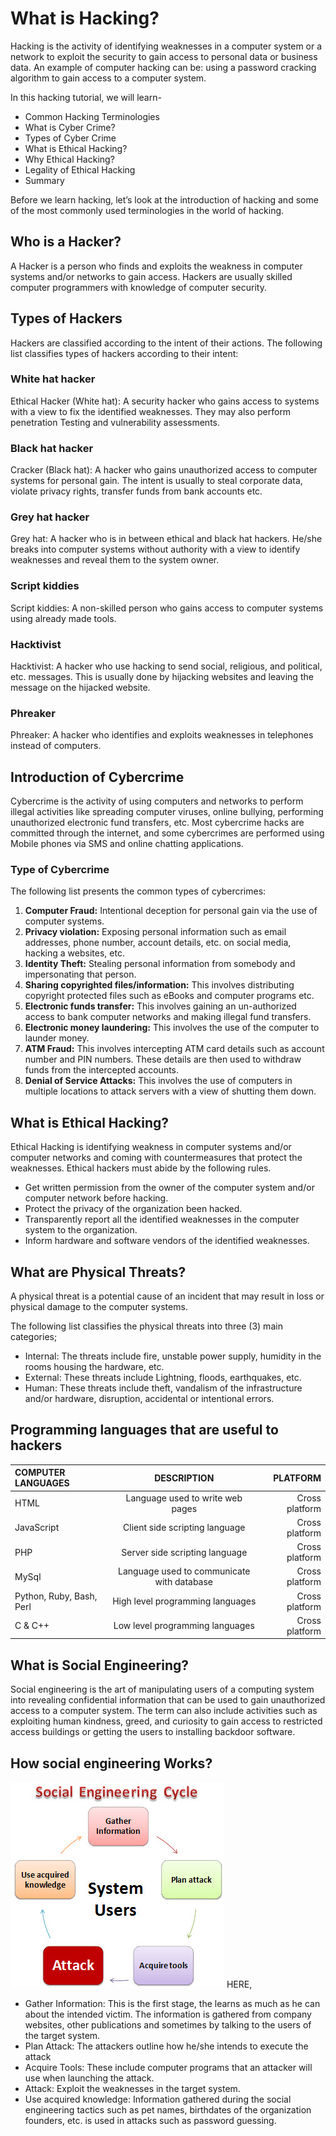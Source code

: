 # What is Hacking?

Hacking is the activity of identifying weaknesses in a computer system or a network to exploit the security to gain access to personal data or business data. An example of computer hacking can be: using a password cracking algorithm to gain access to a computer system.

In this hacking tutorial, we will learn-

- Common Hacking Terminologies
- What is Cyber Crime?
- Types of Cyber Crime
- What is Ethical Hacking?
- Why Ethical Hacking?
- Legality of Ethical Hacking
- Summary

Before we learn hacking, let’s look at the introduction of hacking and some of the most commonly used terminologies in the world of hacking.

## Who is a Hacker?

A Hacker is a person who finds and exploits the weakness in computer systems and/or networks to gain access. Hackers are usually skilled computer programmers with knowledge of computer security.

## Types of Hackers

Hackers are classified according to the intent of their actions. The following list classifies types of hackers according to their intent:

### White hat hacker

Ethical Hacker (White hat): A security hacker who gains access to systems with a view to fix the identified weaknesses. They may also perform penetration Testing and vulnerability assessments.

### Black hat hacker

Cracker (Black hat): A hacker who gains unauthorized access to computer systems for personal gain. The intent is usually to steal corporate data, violate privacy rights, transfer funds from bank accounts etc.

### Grey hat hacker

Grey hat: A hacker who is in between ethical and black hat hackers. He/she breaks into computer systems without authority with a view to identify weaknesses and reveal them to the system owner.

### Script kiddies

Script kiddies: A non-skilled person who gains access to computer systems using already made tools.

### Hacktivist

Hacktivist: A hacker who use hacking to send social, religious, and political, etc. messages. This is usually done by hijacking websites and leaving the message on the hijacked website.

### Phreaker

Phreaker: A hacker who identifies and exploits weaknesses in telephones instead of computers.

## Introduction of Cybercrime

Cybercrime is the activity of using computers and networks to perform illegal activities like spreading computer viruses, online bullying, performing unauthorized electronic fund transfers, etc. Most cybercrime hacks are committed through the internet, and some cybercrimes are performed using Mobile phones via SMS and online chatting applications.

### Type of Cybercrime

The following list presents the common types of cybercrimes:

1. **Computer Fraud:** Intentional deception for personal gain via the use of computer systems.
2. **Privacy violation:** Exposing personal information such as email addresses, phone number, account details, etc. on social media, hacking a websites, etc.
3. **Identity Theft:** Stealing personal information from somebody and impersonating that person.
4. **Sharing copyrighted files/information:** This involves distributing copyright protected files such as eBooks and computer programs etc.
5. **Electronic funds transfer:** This involves gaining an un-authorized access to bank computer networks and making illegal fund transfers.
6. **Electronic money laundering:** This involves the use of the computer to launder money.
7. **ATM Fraud:** This involves intercepting ATM card details such as account number and PIN numbers. These details are then used to withdraw funds from the intercepted accounts.
8. **Denial of Service Attacks:** This involves the use of computers in multiple locations to attack servers with a view of shutting them down.

## What is Ethical Hacking?

Ethical Hacking is identifying weakness in computer systems and/or computer networks and coming with countermeasures that protect the weaknesses. Ethical hackers must abide by the following rules.

- Get written permission from the owner of the computer system and/or computer network before hacking.
- Protect the privacy of the organization been hacked.
- Transparently report all the identified weaknesses in the computer system to the organization.
- Inform hardware and software vendors of the identified weaknesses.

## What are Physical Threats?

A physical threat is a potential cause of an incident that may result in loss or physical damage to the computer systems.

The following list classifies the physical threats into three (3) main categories;

- Internal: The threats include fire, unstable power supply, humidity in the rooms housing the hardware, etc.
- External: These threats include Lightning, floods, earthquakes, etc.
- Human: These threats include theft, vandalism of the infrastructure and/or hardware, disruption, accidental or intentional errors.

## Programming languages that are useful to hackers

| COMPUTER LANGUAGES       |                DESCRIPTION                 |       PLATFORM |
| :----------------------- | :----------------------------------------: | -------------: |
| HTML                     |      Language used to write web pages      | Cross platform |
| JavaScript               |       Client side scripting language       | Cross platform |
| PHP                      |       Server side scripting language       | Cross platform |
| MySql                    | Language used to communicate with database | Cross platform |
| Python, Ruby, Bash, Perl |      High level programming languages      | Cross platform |
| C & C++                  |      Low level programming languages       | Cross platform |

## What is Social Engineering?

Social engineering is the art of manipulating users of a computing system into revealing confidential information that can be used to gain unauthorized access to a computer system. The term can also include activities such as exploiting human kindness, greed, and curiosity to gain access to restricted access buildings or getting the users to installing backdoor software.

## How social engineering Works?

<img src="assets/img_social_cycle.webp">
HERE,

* Gather Information: This is the first stage, the learns as much as he can about the intended victim. The information is gathered from company websites, other publications and sometimes by talking to the users of the target system.
* Plan Attack: The attackers outline how he/she intends to execute the attack
* Acquire Tools: These include computer programs that an attacker will use when launching the attack.
* Attack: Exploit the weaknesses in the target system.
* Use acquired knowledge: Information gathered during the social engineering tactics such as pet names, birthdates of the organization founders, etc. is used in attacks such as password guessing.